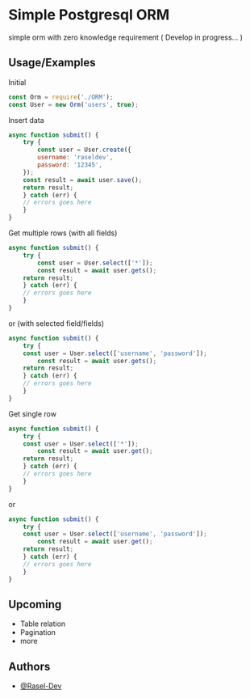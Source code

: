 
# Simple Postgresql ORM

simple orm with zero knowledge requirement ( Develop in progress... )


## Usage/Examples

Initial

```javascript
const Orm = require('./ORM');
const User = new Orm('users', true);
```

Insert data
```javascript
async function submit() {
    try {
        const user = User.create({
	    username: 'raseldev',
	    password: '12345',
	});
	const result = await user.save();
	return result;
    } catch (err) {
	// errors goes here
    }
}
```
Get multiple rows (with all fields)
```javascript
async function submit() {
    try {
        const user = User.select(['*']);
        const result = await user.gets();
	return result;
    } catch (err) {
	// errors goes here
    }
}
```
or (with selected field/fields)
```javascript
async function submit() {
    try {
	const user = User.select(['username', 'password']);
        const result = await user.gets();
	return result;
    } catch (err) {
	// errors goes here
    }
}
```

Get single row
```javascript
async function submit() {
    try {
	const user = User.select(['*']);
        const result = await user.get();
	return result;
    } catch (err) {
	// errors goes here
    }
}
```
or
```javascript
async function submit() {
    try {
	const user = User.select(['username', 'password']);
        const result = await user.get();
	return result;
    } catch (err) {
	// errors goes here
    }
}
```
## Upcoming
- Table relation
- Pagination
- more
## Authors

- [@Rasel-Dev](https://www.facebook.com/RaselDevGet/)

